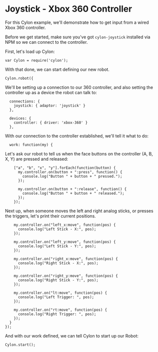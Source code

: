 # Joystick - Xbox 360 Controller

For this Cylon example, we'll demonstrate how to get input from a wired Xbox 360
controller.

Before we get started, make sure you've got `cylon-joystick` installed via NPM
so we can connect to the controller.

First, let's load up Cylon:

    var Cylon = require('cylon');

With that done, we can start defining our new robot.

    Cylon.robot({

We'll be setting up a connection to our 360 controller, and also setting the
controller up as a device the robot can talk to:

      connections: {
        joystick: { adaptor: 'joystick' }
      },

      devices: {
        controller: { driver: 'xbox-360' }
      },

With our connection to the controller established, we'll tell it what to do:

      work: function(my) {

Let's ask our robot to tell us when the face buttons on the controller (A, B, X,
Y) are pressed and released:

        ["a", "b", "x", "y"].forEach(function(button) {
          my.controller.on(button + ":press", function() {
            console.log("Button " + button + " pressed.");
          });

          my.controller.on(button + ":release", function() {
            console.log("Button " + button + " released.");
          });
        });

Next up, when someone moves the left and right analog sticks, or presses the
triggers, let's print their current positions.

        my.controller.on("left_x:move", function(pos) {
          console.log("Left Stick - X:", pos);
        });

        my.controller.on("left_y:move", function(pos) {
          console.log("Left Stick - Y:", pos);
        });

        my.controller.on("right_x:move", function(pos) {
          console.log("Right Stick - X:", pos);
        });

        my.controller.on("right_y:move", function(pos) {
          console.log("Right Stick - Y:", pos);
        });

        my.controller.on("lt:move", function(pos) {
          console.log("Left Trigger: ", pos);
        });

        my.controller.on("rt:move", function(pos) {
          console.log("Right Trigger: ", pos);
        });
      }
    });

And with our work defined, we can tell Cylon to start up our Robot:

    Cylon.start();

